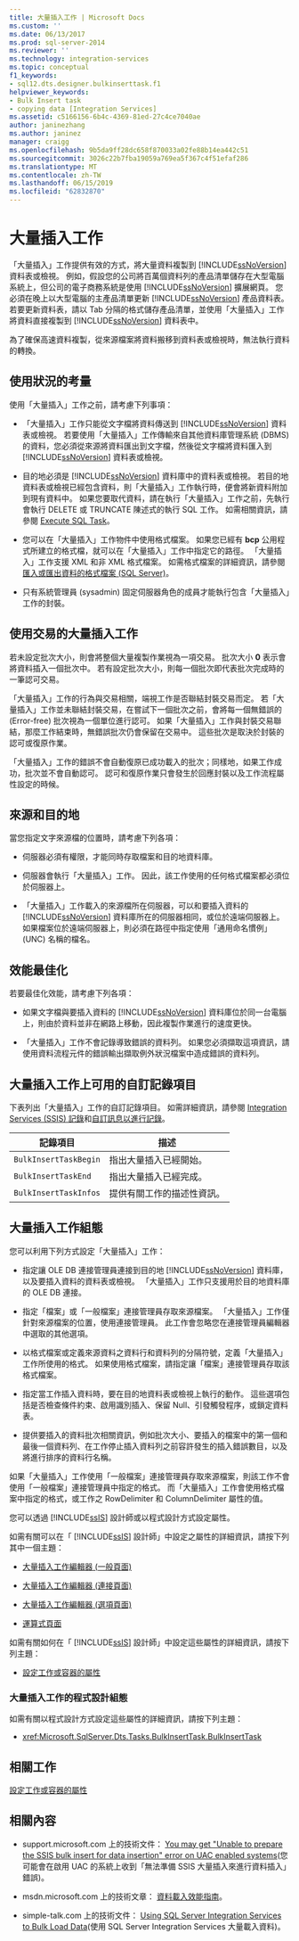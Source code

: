 ```yaml
---
title: 大量插入工作 | Microsoft Docs
ms.custom: ''
ms.date: 06/13/2017
ms.prod: sql-server-2014
ms.reviewer: ''
ms.technology: integration-services
ms.topic: conceptual
f1_keywords:
- sql12.dts.designer.bulkinserttask.f1
helpviewer_keywords:
- Bulk Insert task
- copying data [Integration Services]
ms.assetid: c5166156-6b4c-4369-81ed-27c4ce7040ae
author: janinezhang
ms.author: janinez
manager: craigg
ms.openlocfilehash: 9b5da9ff28dc658f870033a02fe88b14ea442c51
ms.sourcegitcommit: 3026c22b7fba19059a769ea5f367c4f51efaf286
ms.translationtype: MT
ms.contentlocale: zh-TW
ms.lasthandoff: 06/15/2019
ms.locfileid: "62832870"
---
```

# <a name="bulk-insert-task"></a>大量插入工作
  「大量插入」工作提供有效的方式，將大量資料複製到 [!INCLUDE[ssNoVersion](../../includes/ssnoversion-md.md)] 資料表或檢視。 例如，假設您的公司將百萬個資料列的產品清單儲存在大型電腦系統上，但公司的電子商務系統是使用 [!INCLUDE[ssNoVersion](../../includes/ssnoversion-md.md)] 擴展網頁。 您必須在晚上以大型電腦的主產品清單更新 [!INCLUDE[ssNoVersion](../../includes/ssnoversion-md.md)] 產品資料表。 若要更新資料表，請以 Tab 分隔的格式儲存產品清單，並使用「大量插入」工作將資料直接複製到 [!INCLUDE[ssNoVersion](../../includes/ssnoversion-md.md)] 資料表中。  
  
 為了確保高速資料複製，從來源檔案將資料搬移到資料表或檢視時，無法執行資料的轉換。  
  
## <a name="usage-considerations"></a>使用狀況的考量  
 使用「大量插入」工作之前，請考慮下列事項：  
  
-   「大量插入」工作只能從文字檔將資料傳送到 [!INCLUDE[ssNoVersion](../../includes/ssnoversion-md.md)] 資料表或檢視。 若要使用「大量插入」工作傳輸來自其他資料庫管理系統 (DBMS) 的資料，您必須從來源將資料匯出到文字檔，然後從文字檔將資料匯入到 [!INCLUDE[ssNoVersion](../../includes/ssnoversion-md.md)] 資料表或檢視。  
  
-   目的地必須是 [!INCLUDE[ssNoVersion](../../includes/ssnoversion-md.md)] 資料庫中的資料表或檢視。 若目的地資料表或檢視已經包含資料，則「大量插入」工作執行時，便會將新資料附加到現有資料中。 如果您要取代資料，請在執行「大量插入」工作之前，先執行會執行 DELETE 或 TRUNCATE 陳述式的執行 SQL 工作。 如需相關資訊，請參閱 [Execute SQL Task](execute-sql-task.md)。  
  
-   您可以在「大量插入」工作物件中使用格式檔案。 如果您已經有 **bcp** 公用程式所建立的格式檔，就可以在「大量插入」工作中指定它的路徑。 「大量插入」工作支援 XML 和非 XML 格式檔案。 如需格式檔案的詳細資訊，請參閱[匯入或匯出資料的格式檔案 &#40;SQL Server&#41;](../../relational-databases/import-export/format-files-for-importing-or-exporting-data-sql-server.md)。  
  
-   只有系統管理員 (sysadmin) 固定伺服器角色的成員才能執行包含「大量插入」工作的封裝。  
  
## <a name="bulk-insert-task-with-transactions"></a>使用交易的大量插入工作  
 若未設定批次大小，則會將整個大量複製作業視為一項交易。 批次大小 **0** 表示會將資料插入一個批次中。 若有設定批次大小，則每一個批次即代表批次完成時的一筆認可交易。  
  
 「大量插入」工作的行為與交易相關，端視工作是否聯結封裝交易而定。 若「大量插入」工作並未聯結封裝交易，在嘗試下一個批次之前，會將每一個無錯誤的 (Error-free) 批次視為一個單位進行認可。 如果「大量插入」工作與封裝交易聯結，那麼工作結束時，無錯誤批次仍會保留在交易中。 這些批次是取決於封裝的認可或復原作業。  
  
 「大量插入」工作的錯誤不會自動復原已成功載入的批次；同樣地，如果工作成功，批次並不會自動認可。 認可和復原作業只會發生於回應封裝以及工作流程屬性設定的時候。  
  
## <a name="source-and-destination"></a>來源和目的地  
 當您指定文字來源檔的位置時，請考慮下列各項：  
  
-   伺服器必須有權限，才能同時存取檔案和目的地資料庫。  
  
-   伺服器會執行「大量插入」工作。 因此，該工作使用的任何格式檔案都必須位於伺服器上。  
  
-   「大量插入」工作載入的來源檔所在伺服器，可以和要插入資料的 [!INCLUDE[ssNoVersion](../../includes/ssnoversion-md.md)] 資料庫所在的伺服器相同，或位於遠端伺服器上。 如果檔案位於遠端伺服器上，則必須在路徑中指定使用「通用命名慣例」(UNC) 名稱的檔名。  
  
## <a name="performance-optimization"></a>效能最佳化  
 若要最佳化效能，請考慮下列各項：  
  
-   如果文字檔與要插入資料的 [!INCLUDE[ssNoVersion](../../includes/ssnoversion-md.md)] 資料庫位於同一台電腦上，則由於資料並非在網路上移動，因此複製作業進行的速度更快。  
  
-   「大量插入」工作不會記錄導致錯誤的資料列。 如果您必須擷取這項資訊，請使用資料流程元件的錯誤輸出擷取例外狀況檔案中造成錯誤的資料列。  
  
## <a name="custom-log-entries-available-on-the-bulk-insert-task"></a>大量插入工作上可用的自訂記錄項目  
 下表列出「大量插入」工作的自訂記錄項目。 如需詳細資訊，請參閱 [Integration Services &#40;SSIS&#41; 記錄](../performance/integration-services-ssis-logging.md)和[自訂訊息以進行記錄](../custom-messages-for-logging.md)。  
  
|記錄項目|描述|  
|---------------|-----------------|  
|`BulkInsertTaskBegin`|指出大量插入已經開始。|  
|`BulkInsertTaskEnd`|指出大量插入已經完成。|  
|`BulkInsertTaskInfos`|提供有關工作的描述性資訊。|  
  
## <a name="bulk-insert-task-configuration"></a>大量插入工作組態  
 您可以利用下列方式設定「大量插入」工作：  
  
-   指定讓 OLE DB 連接管理員連接到目的地 [!INCLUDE[ssNoVersion](../../includes/ssnoversion-md.md)] 資料庫，以及要插入資料的資料表或檢視。 「大量插入」工作只支援用於目的地資料庫的 OLE DB 連接。  
  
-   指定「檔案」或「一般檔案」連接管理員存取來源檔案。 「大量插入」工作僅針對來源檔案的位置，使用連接管理員。 此工作會忽略您在連接管理員編輯器中選取的其他選項。  
  
-   以格式檔案或定義來源資料之資料行和資料列的分隔符號，定義「大量插入」工作所使用的格式。 如果使用格式檔案，請指定讓「檔案」連接管理員存取該格式檔案。  
  
-   指定當工作插入資料時，要在目的地資料表或檢視上執行的動作。 這些選項包括是否檢查條件約束、啟用識別插入、保留 Null、引發觸發程序，或鎖定資料表。  
  
-   提供要插入的資料批次相關資訊，例如批次大小、要插入的檔案中的第一個和最後一個資料列、在工作停止插入資料列之前容許發生的插入錯誤數目，以及將進行排序的資料行名稱。  
  
 如果「大量插入」工作使用「一般檔案」連接管理員存取來源檔案，則該工作不會使用「一般檔案」連接管理員中指定的格式。 而「大量插入」工作會使用格式檔案中指定的格式，或工作之 RowDelimiter 和 ColumnDelimiter 屬性的值。  
  
 您可以透過 [!INCLUDE[ssIS](../../includes/ssis-md.md)] 設計師或以程式設計方式設定屬性。  
  
 如需有關可以在「 [!INCLUDE[ssIS](../../includes/ssis-md.md)] 設計師」中設定之屬性的詳細資訊，請按下列其中一個主題：  
  
-   [大量插入工作編輯器 &#40;一般頁面&#41;](../general-page-of-integration-services-designers-options.md)  
  
-   [大量插入工作編輯器 &#40;連接頁面&#41;](../bulk-insert-task-editor-connection-page.md)  
  
-   [大量插入工作編輯器 &#40;選項頁面&#41;](../bulk-insert-task-editor-options-page.md)  
  
-   [運算式頁面](../expressions/expressions-page.md)  
  
 如需有關如何在「 [!INCLUDE[ssIS](../../includes/ssis-md.md)] 設計師」中設定這些屬性的詳細資訊，請按下列主題：  
  
-   [設定工作或容器的屬性](../set-the-properties-of-a-task-or-container.md)  
  
### <a name="programmatic-configuration-of-the-bulk-insert-task"></a>大量插入工作的程式設計組態  
 如需有關以程式設計方式設定這些屬性的詳細資訊，請按下列主題：  
  
-   <xref:Microsoft.SqlServer.Dts.Tasks.BulkInsertTask.BulkInsertTask>  
  
## <a name="related-tasks"></a>相關工作  
 [設定工作或容器的屬性](../set-the-properties-of-a-task-or-container.md)  
  
## <a name="related-content"></a>相關內容  
  
-   support.microsoft.com 上的技術文件： [You may get "Unable to prepare the SSIS bulk insert for data insertion" error on UAC enabled systems](https://go.microsoft.com/fwlink/?LinkId=233693)(您可能會在啟用 UAC 的系統上收到「無法準備 SSIS 大量插入來進行資料插入」錯誤)。  
  
-   msdn.microsoft.com 上的技術文章： [資料載入效能指南](https://go.microsoft.com/fwlink/?LinkId=233700)。  
  
-   simple-talk.com 上的技術文件： [Using SQL Server Integration Services to Bulk Load Data](https://go.microsoft.com/fwlink/?LinkId=233701)(使用 SQL Server Integration Services 大量載入資料)。  
  
  
